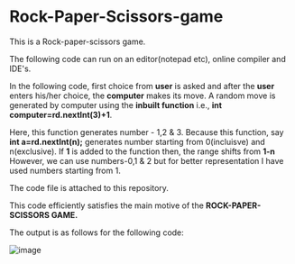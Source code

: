 # Rock-Paper-Scissors-game

This is a Rock-paper-scissors game.

The following code can run on an editor(notepad etc), online compiler and IDE's.

In the following code, first choice from **user** is asked and after the **user** enters his/her choice, the **computer** makes its move.
A random move is generated by computer using the **inbuilt function** i.e., **int computer=rd.nextInt(3)+1**.

Here, this function generates number - 1,2 & 3. Because this function, say **int a=rd.nextInt(n);**
generates number starting from 0(incluisve) and n(exclusive). If **1** is added to the function then, the range shifts from **1-n**
However, we can use numbers-0,1 & 2 but for better representation I have used numbers starting from 1.

The code file is attached to this repository.

This code efficiently satisfies the main motive of the **ROCK-PAPER-SCISSORS GAME.**

The output is as follows for the following code:

![image](https://github.com/priyanshi1404/Rock-Paper-Scissors-game/assets/112064454/3321f507-7584-4624-92a7-8ca53f78fe79)





